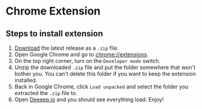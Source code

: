 # Chrome Extension

## Steps to install extension

1. [Download](https://github.com/blockyfish-client/chrome-extension/releases/latest) the latest release as a `.zip` file.
2. Open Google Chrome and go to [chrome://extensions](chrome://extensions).
3. On the top right corner, turn on the `Developer mode` switch.
4. Unzip the downloaded `.zip` file and put the folder somewhere that won't bother you. You can't delete this folder if you want to keep the extension installed.
5. Back in Google Chrome, click `Load unpacked` and select the folder you extracted the `.zip` file to.
6. Open [Deeeep.io](https://beta.deeeep.io) and you should see everything load. Enjoy!
